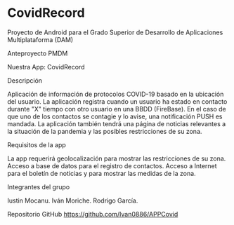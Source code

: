 # CovidRecord
Proyecto de Android para el Grado Superior de Desarrollo de Aplicaciones Multiplataforma (DAM)

Anteproyecto PMDM

Nuestra App: CovidRecord

Descripción

Aplicación de información de protocolos COVID-19 basado en la ubicación del usuario. La aplicación registra cuando un usuario ha estado en contacto durante "X" tiempo con otro usuario en una BBDD (FireBase). En el caso de que uno de los contactos se contagie y lo avise, una notificación PUSH es mandada. La aplicación también tendrá una página de noticias relevantes a la situación de la pandemia y las posibles restricciones de su zona.

Requisitos de la app

La app requerirá geolocalización para mostrar las restricciones de su zona.
Acceso a base de datos para el registro de contactos.
Acceso a Internet para el boletín de noticias y para mostrar las medidas de la zona.


Integrantes del grupo 

Iustin Mocanu.
Iván Moriche.
Rodrigo García.


Repositorio GitHub
https://github.com/Ivan0886/APPCovid
